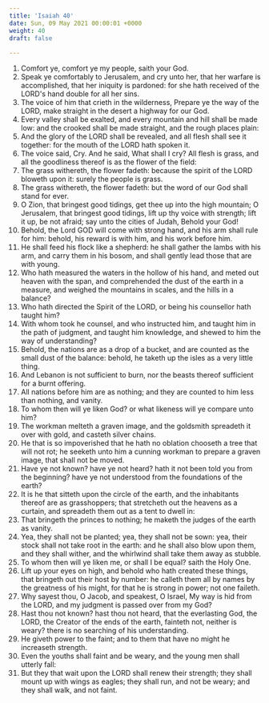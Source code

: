 ```yaml
---
title: 'Isaiah 40'
date: Sun, 09 May 2021 00:00:01 +0000
weight: 40
draft: false
  
---
```


1. Comfort ye, comfort ye my people, saith your God.
2. Speak ye comfortably to Jerusalem, and cry unto her, that her warfare is accomplished, that her iniquity is pardoned: for she hath received of the LORD's hand double for all her sins.
3. The voice of him that crieth in the wilderness, Prepare ye the way of the LORD, make straight in the desert a highway for our God.
4. Every valley shall be exalted, and every mountain and hill shall be made low: and the crooked shall be made straight, and the rough places plain:
5. And the glory of the LORD shall be revealed, and all flesh shall see it together: for the mouth of the LORD hath spoken it.
6. The voice said, Cry. And he said, What shall I cry? All flesh is grass, and all the goodliness thereof is as the flower of the field:
7. The grass withereth, the flower fadeth: because the spirit of the LORD bloweth upon it: surely the people is grass.
8. The grass withereth, the flower fadeth: but the word of our God shall stand for ever.
9. O Zion, that bringest good tidings, get thee up into the high mountain; O Jerusalem, that bringest good tidings, lift up thy voice with strength; lift it up, be not afraid; say unto the cities of Judah, Behold your God!
10. Behold, the Lord GOD will come with strong hand, and his arm shall rule for him: behold, his reward is with him, and his work before him.
11. He shall feed his flock like a shepherd: he shall gather the lambs with his arm, and carry them in his bosom, and shall gently lead those that are with young.
12. Who hath measured the waters in the hollow of his hand, and meted out heaven with the span, and comprehended the dust of the earth in a measure, and weighed the mountains in scales, and the hills in a balance?
13. Who hath directed the Spirit of the LORD, or being his counsellor hath taught him?
14. With whom took he counsel, and who instructed him, and taught him in the path of judgment, and taught him knowledge, and shewed to him the way of understanding?
15. Behold, the nations are as a drop of a bucket, and are counted as the small dust of the balance: behold, he taketh up the isles as a very little thing.
16. And Lebanon is not sufficient to burn, nor the beasts thereof sufficient for a burnt offering.
17. All nations before him are as nothing; and they are counted to him less than nothing, and vanity.
18. To whom then will ye liken God? or what likeness will ye compare unto him?
19. The workman melteth a graven image, and the goldsmith spreadeth it over with gold, and casteth silver chains.
20. He that is so impoverished that he hath no oblation chooseth a tree that will not rot; he seeketh unto him a cunning workman to prepare a graven image, that shall not be moved.
21. Have ye not known? have ye not heard? hath it not been told you from the beginning? have ye not understood from the foundations of the earth?
22. It is he that sitteth upon the circle of the earth, and the inhabitants thereof are as grasshoppers; that stretcheth out the heavens as a curtain, and spreadeth them out as a tent to dwell in:
23. That bringeth the princes to nothing; he maketh the judges of the earth as vanity.
24. Yea, they shall not be planted; yea, they shall not be sown: yea, their stock shall not take root in the earth: and he shall also blow upon them, and they shall wither, and the whirlwind shall take them away as stubble.
25. To whom then will ye liken me, or shall I be equal? saith the Holy One.
26. Lift up your eyes on high, and behold who hath created these things, that bringeth out their host by number: he calleth them all by names by the greatness of his might, for that he is strong in power; not one faileth.
27. Why sayest thou, O Jacob, and speakest, O Israel, My way is hid from the LORD, and my judgment is passed over from my God?
28. Hast thou not known? hast thou not heard, that the everlasting God, the LORD, the Creator of the ends of the earth, fainteth not, neither is weary? there is no searching of his understanding.
29. He giveth power to the faint; and to them that have no might he increaseth strength.
30. Even the youths shall faint and be weary, and the young men shall utterly fall:
31. But they that wait upon the LORD shall renew their strength; they shall mount up with wings as eagles; they shall run, and not be weary; and they shall walk, and not faint.
